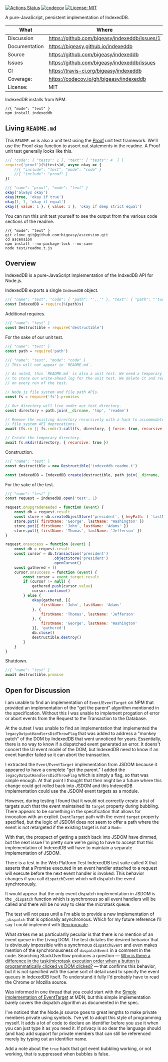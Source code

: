 [![Actions Status](https://github.com/bigeasy/indexeddb/workflows/Node%20CI/badge.svg)](https://github.com/bigeasy/indexeddb/actions)
[![codecov](https://codecov.io/gh/bigeasy/indexeddb/branch/master/graph/badge.svg)](https://codecov.io/gh/bigeasy/indexeddb)
[![License: MIT](https://img.shields.io/badge/License-MIT-yellow.svg)](https://opensource.org/licenses/MIT)

A pure-JavaScript, persistent implementation of IndexedDB.

| What          | Where                                         |
| --- | --- |
| Discussion    | https://github.com/bigeasy/indexeddb/issues/1 |
| Documentation | https://bigeasy.github.io/indexeddb           |
| Source        | https://github.com/bigeasy/indexeddb          |
| Issues        | https://github.com/bigeasy/indexeddb/issues   |
| CI            | https://travis-ci.org/bigeasy/indexeddb       |
| Coverage:     | https://codecov.io/gh/bigeasy/indexeddb       |
| License:      | MIT                                           |


IndexedDB installs from NPM.

```text
//{ "mode": "text" }
npm install indexeddb
```

## Living `README.md`

This `README.md` is also a unit test using the
[Proof](https://github.com/bigeasy/proof) unit test framework. We'll use the
Proof `okay` function to assert out statements in the readme. A Proof unit test
generally looks like this.


```javascript
//{ "code": { "tests": 1 }, "text": { "tests": 4  } }
require('proof')(%(tests)d, async okay => {
    //{ "include": "test", "mode": "code" }
    //{ "include": "proof" }
})
```

```javascript
//{ "name": "proof", "mode": "text" }
okay('always okay')
okay(true, 'okay if true')
okay(1, 1, 'okay if equal')
okay({ value: 1 }, { value: 1 }, 'okay if deep strict equal')
```

You can run this unit test yourself to see the output from the various
code sections of the readme.

```text
//{ "mode": "text" }
git clone git@github.com:bigeasy/ascension.git
cd ascension
npm install --no-package-lock --no-save
node test/readme.t.js
```

## Overview

IndexedDB is a pure-JavaScript implementation of the IndxedDB API for Node.js.

IndexedDB exports a single `IndexedDB` object.

```javascript
//{ "name": "test", "code": { "path": "'..'" }, "text": { "path": "'turnstile'" } }
const IndexedDB = require(%(path)s)
```

Additional requires.

```javascript
//{ "name": "test" }
const Destructible = require('destructible')
```

For the sake of our unit test.
```javascript
//{ "name": "test" }
const path = require('path')
```

```javascript
//{ "name": "test", "mode": "code" }
// This will not appear in `README.md`.

// As noted, this `README.md` is also a unit test. We need a temporary directory
// to store our write-ahead log for the unit test. We delete it and recreate it
// on every run of the test.

// Node.js file system and file path APIs.
const fs = require('fs').promises

// Our directory will live under our test directory.
const directory = path.join(__dirname, 'tmp', 'readme')

// Remove the existing directory recursively with a hack to accommodate Node.js
// file system API deprecations.
await (fs.rm || fs.rmdir).call(fs, directory, { force: true, recursive: true })

// Create the temporary directory.
await fs.mkdir(directory, { recursive: true })
```

Construction.

```javascript
//{ "name": "test" }
const destructible = new Destructible('indexeddb.readme.t')

const indexedDB = IndexedDB.create(destructible, path.join(__dirname, 'tmp', 'readme'))
```

For the sake of the test.

```javascript
//{ "name": "test" }
const request = indexedDB.open('test', 1)

request.onupgradeneeded = function (event) {
    const db = request.result
    const store = db.createObjectStore('president', { keyPath: [ 'lastName', 'firstName' ] })
    store.put({ firstName: 'George', lastName: 'Washington' })
    store.put({ firstName: 'John', lastName: 'Adams' })
    store.put({ firstName: 'Thomas', lastName: 'Jefferson' })
}

request.onsuccess = function (event) {
    const db = request.result
    const cursor = db.transaction('president')
                     .objectStore('president')
                     .openCursor()
    const gathered = []
    cursor.onsuccess = function (event) {
        const cursor = event.target.result
        if (cursor != null) {
            gathered.push(cursor.value)
            cursor.continue()
        } else {
            okay(gathered, [{
                firstName: 'John', lastName: 'Adams'
            }, {
                firstName: 'Thomas', lastName: 'Jefferson'
            }, {
                firstName: 'George', lastName: 'Washington'
            }], 'gathered')
            db.close()
            destructible.destroy()
        }
    }
}
```

Shutdown.

```javascript
//{ "name": "test" }
await destructible.promise
```

## Open for Discussion

I am unable to find an implementation of `Event`/`EventTarget` on NPM that
provided an implementation of the "get the parent" algorithm mentioned in the
specification. Without this I was unable to implement progation of error or
abort events from the Request to the Transaction to the Database.

At the outset I was unable to find an implementation that implemented the
`legacyOutputHandlersDidThrowFlag` that was added to address a "monkey patch" of
the DOM by IndexedDB that went unnoticed for years. Essentially, there is no way
to know if a dispatched event generated an error. It doens't concert the UI
event model of the DOM, but IndexedDB need to know if an event handler failed so
it can abort the transaction.

I extracted the `Event`/`EventTarget` implementation from JSDOM because it
appeared to have a complete "get the parent." I added the
`legacyOutputHandlersDidThrowFlag` which is simply a flag, so that was simple
enough. At that point I thought that their might be a future where this change
could get rolled back into JSDOM and this IndexedDB implementation could use the
JSDOM event targets as a module.

However, during testing I found that it would not correctly create a
list of targets such that the event maintained its `target` property during
bubbling. There appears to be something in the specification that allows for
invocation with an explicit `EventTarget` path with the event `target` property
specified, but the logic of JSDOM does not seem to offer a path where the event
is not retargeted if the existing target is not a `Node`.

With that, the prospect of getting a patch back into JSDOM have dimmed, but the
next issue I'm pretty sure we're going to have to accept that this
implementation of IndexedDB will have to maintain a separate implementation of
JSDOM.

There is a test in the Web Platform Test IndexedDB test suite called X that
asserts that a Promise executed in an event handler attached to a request will
execute before the next event handler is invoked. This behavior changes if you
call `dispatchEvent` which will dispatch the event synchronously.

It would appear that the only event dispatch implementation in JSDOM is the
`_dispatch` function which is synchronous so all event handlers will be called
and there will be no way to clear the microtask queue.

The test will not pass until a I'm able to provide a new implementation of
`_dispatch` that is optionally asynchronous. Which for my future reference I'll
say I could implement with
[Recriprocate](https://github.com/bigeasy/reciprocate).

What strkes me as particularlly peculiar is that there is no mention of an event
queue in the Living DOM. The test dictates the desired behavior that is
obviously impossible with a synchrnous `dispatchEvent` and even makes mention of
the synchronousness of `dispatchEvent` in a comment in the code. Searching
StackOverflow produces a question &mdash;
[Why is there a difference in the task/microtask execution order when a button
is programmatically clicked vs DOM
clicked?](https://stackoverflow.com/questions/55709512/why-is-there-a-difference-in-the-task-microtask-execution-order-when-a-button-is)
&mdash; that confirms this behavior, but it is not specified with the same sort
of detail used to specify the event queues in IndexedDB itself. To understand it
fully I'd probably have to read the Chrome or Mozilla source.

Was informed in one thread that you could start with the [Simple implementation
of
EventTarget](https://developer.mozilla.org/en-US/docs/Web/API/EventTarget#simple_implementation_of_eventtarget)
at MDN, but this simple implementation barely covers the dispatch algorithm as
documented in the spec.

I've noticed that the Node.js source goes to great lengths to make private
members private using symbols. I've yet to adopt this style of programming
myself. It adds a lot of code to declare an identifier before you use it when
you can just type it as you need it. If privacy is so dear the language should
(and has) add support for private members that can still be referenced merely by
typing out an identifier name.

Add a note about the `true` hack that got event bubbling working, or not
working, that is suppressed when bubbles is false.
